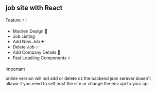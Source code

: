 ## job site with React

Feature ⭐ :

- Modren Design 🎨
- Job Listing
- Add New Job ➕
- Delete Job ✅
- Add Company Details 📝
- Fast Loadiing Components ⚡

> [!IMPORTANT]
> online version will not add or delete cz the backend json serever dosen't allawo it you need to self host the site or change the env api to your api
